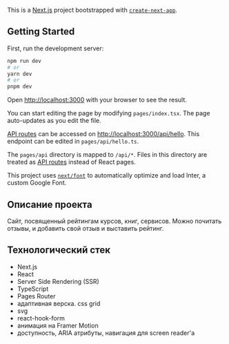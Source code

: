 This is a [Next.js](https://nextjs.org/) project bootstrapped with [`create-next-app`](https://github.com/vercel/next.js/tree/canary/packages/create-next-app).

## Getting Started

First, run the development server:

```bash
npm run dev
# or
yarn dev
# or
pnpm dev
```

Open [http://localhost:3000](http://localhost:3000) with your browser to see the result.

You can start editing the page by modifying `pages/index.tsx`. The page auto-updates as you edit the file.

[API routes](https://nextjs.org/docs/api-routes/introduction) can be accessed on [http://localhost:3000/api/hello](http://localhost:3000/api/hello). This endpoint can be edited in `pages/api/hello.ts`.

The `pages/api` directory is mapped to `/api/*`. Files in this directory are treated as [API routes](https://nextjs.org/docs/api-routes/introduction) instead of React pages.

This project uses [`next/font`](https://nextjs.org/docs/basic-features/font-optimization) to automatically optimize and load Inter, a custom Google Font.

## Описание проекта 

Сайт, посвященный рейтингам курсов, книг, сервисов. 
Можно почитать отзывы, и добавить свой отзыв и выставить рейтинг.

## Технологический стек

* Next.js
* React
* Server Side Rendering (SSR)
* TypeScript
* Pages Router
* адаптивная верска. css grid
* svg
* react-hook-form
* анимация на Framer Motion
* доступность, ARIA атрибуты, навигация для screen reader'а

